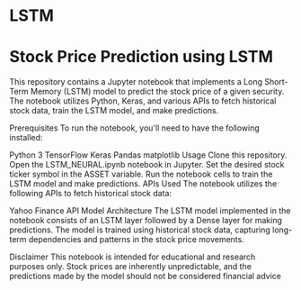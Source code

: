 # LSTM
# Stock Price Prediction using LSTM


This repository contains a Jupyter notebook that implements a Long Short-Term Memory (LSTM) model to predict the stock price of a given security. The notebook utilizes Python, Keras, and various APIs to fetch historical stock data, train the LSTM model, and make predictions.

Prerequisites
To run the notebook, you'll need to have the following installed:

Python 3
TensorFlow
Keras
Pandas
matplotlib
Usage
Clone this repository.
Open the LSTM_NEURAL.ipynb notebook in Jupyter.
Set the desired stock ticker symbol in the ASSET variable.
Run the notebook cells to train the LSTM model and make predictions.
APIs Used
The notebook utilizes the following APIs to fetch historical stock data:

Yahoo Finance API
Model Architecture
The LSTM model implemented in the notebook consists of an LSTM layer followed by a Dense layer for making predictions. The model is trained using historical stock data, capturing long-term dependencies and patterns in the stock price movements.

Disclaimer
This notebook is intended for educational and research purposes only. Stock prices are inherently unpredictable, and the predictions made by the model should not be considered financial advice
